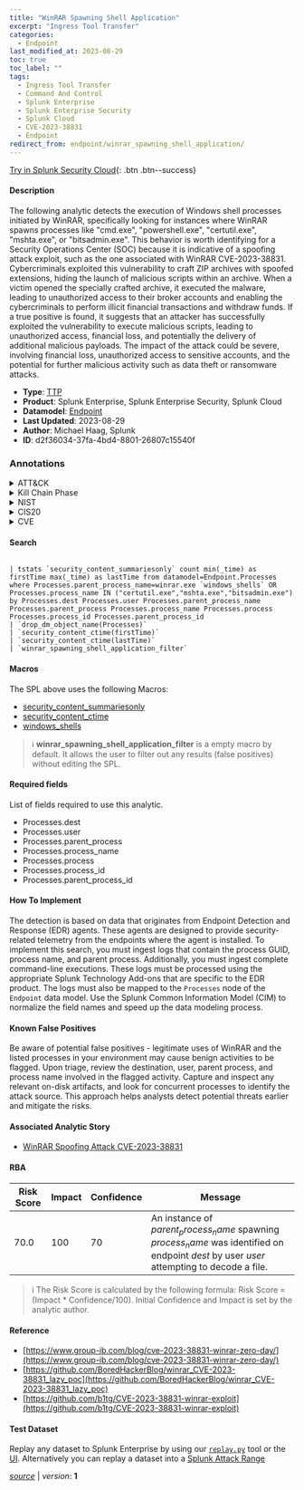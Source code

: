 ```yaml
---
title: "WinRAR Spawning Shell Application"
excerpt: "Ingress Tool Transfer"
categories:
  - Endpoint
last_modified_at: 2023-08-29
toc: true
toc_label: ""
tags:
  - Ingress Tool Transfer
  - Command And Control
  - Splunk Enterprise
  - Splunk Enterprise Security
  - Splunk Cloud
  - CVE-2023-38831
  - Endpoint
redirect_from: endpoint/winrar_spawning_shell_application/
---
```




[Try in Splunk Security Cloud](https://www.splunk.com/en_us/cyber-security.html){: .btn .btn--success}

#### Description

The following analytic detects the execution of Windows shell processes initiated by WinRAR, specifically looking for instances where WinRAR spawns processes like &#34;cmd.exe&#34;, &#34;powershell.exe&#34;, &#34;certutil.exe&#34;, &#34;mshta.exe&#34;, or &#34;bitsadmin.exe&#34;. This behavior is worth identifying for a Security Operations Center (SOC) because it is indicative of a spoofing attack exploit, such as the one associated with WinRAR CVE-2023-38831. Cybercriminals exploited this vulnerability to craft ZIP archives with spoofed extensions, hiding the launch of malicious scripts within an archive. When a victim opened the specially crafted archive, it executed the malware, leading to unauthorized access to their broker accounts and enabling the cybercriminals to perform illicit financial transactions and withdraw funds. If a true positive is found, it suggests that an attacker has successfully exploited the vulnerability to execute malicious scripts, leading to unauthorized access, financial loss, and potentially the delivery of additional malicious payloads. The impact of the attack could be severe, involving financial loss, unauthorized access to sensitive accounts, and the potential for further malicious activity such as data theft or ransomware attacks.

- **Type**: [TTP](https://github.com/splunk/security_content/wiki/Detection-Analytic-Types)
- **Product**: Splunk Enterprise, Splunk Enterprise Security, Splunk Cloud
- **Datamodel**: [Endpoint](https://docs.splunk.com/Documentation/CIM/latest/User/Endpoint)
- **Last Updated**: 2023-08-29
- **Author**: Michael Haag, Splunk
- **ID**: d2f36034-37fa-4bd4-8801-26807c15540f

### Annotations
<details>
  <summary>ATT&CK</summary>

<div markdown="1">

#### [ATT&CK](https://attack.mitre.org/)

| ID          | Technique   | Tactic         |
| ----------- | ----------- |--------------- |
| [T1105](https://attack.mitre.org/techniques/T1105/) | Ingress Tool Transfer | Command And Control |

</div>
</details>


<details>
  <summary>Kill Chain Phase</summary>

<div markdown="1">

* Command and Control


</div>
</details>


<details>
  <summary>NIST</summary>

<div markdown="1">

* DE.CM



</div>
</details>

<details>
  <summary>CIS20</summary>

<div markdown="1">

* CIS 10



</div>
</details>

<details>
  <summary>CVE</summary>

<div markdown="1">

| ID          | Summary | [CVSS](https://nvd.nist.gov/vuln-metrics/cvss) |
| ----------- | ----------- | -------------- |
| [CVE-2023-38831](https://nvd.nist.gov/vuln/detail/CVE-2023-38831) | RARLAB WinRAR before 6.23 allows attackers to execute arbitrary code when a user attempts to view a benign file within a ZIP archive. The issue occurs because a ZIP archive may include a benign file (such as an ordinary .JPG file) and also a folder that has the same name as the benign file, and the contents of the folder (which may include executable content) are processed during an attempt to access only the benign file. This was exploited in the wild in April through October 2023. | None |



</div>
</details>


#### Search

```

| tstats `security_content_summariesonly` count min(_time) as firstTime max(_time) as lastTime from datamodel=Endpoint.Processes where Processes.parent_process_name=winrar.exe `windows_shells` OR Processes.process_name IN ("certutil.exe","mshta.exe","bitsadmin.exe") by Processes.dest Processes.user Processes.parent_process_name Processes.parent_process Processes.process_name Processes.process Processes.process_id Processes.parent_process_id 
| `drop_dm_object_name(Processes)` 
| `security_content_ctime(firstTime)` 
| `security_content_ctime(lastTime)` 
| `winrar_spawning_shell_application_filter`
```

#### Macros
The SPL above uses the following Macros:
* [security_content_summariesonly](https://github.com/splunk/security_content/blob/develop/macros/security_content_summariesonly.yml)
* [security_content_ctime](https://github.com/splunk/security_content/blob/develop/macros/security_content_ctime.yml)
* [windows_shells](https://github.com/splunk/security_content/blob/develop/macros/windows_shells.yml)

> :information_source:
> **winrar_spawning_shell_application_filter** is a empty macro by default. It allows the user to filter out any results (false positives) without editing the SPL.



#### Required fields
List of fields required to use this analytic.
* Processes.dest
* Processes.user
* Processes.parent_process
* Processes.process_name
* Processes.process
* Processes.process_id
* Processes.parent_process_id



#### How To Implement
The detection is based on data that originates from Endpoint Detection and Response (EDR) agents. These agents are designed to provide security-related telemetry from the endpoints where the agent is installed. To implement this search, you must ingest logs that contain the process GUID, process name, and parent process. Additionally, you must ingest complete command-line executions. These logs must be processed using the appropriate Splunk Technology Add-ons that are specific to the EDR product. The logs must also be mapped to the `Processes` node of the `Endpoint` data model. Use the Splunk Common Information Model (CIM) to normalize the field names and speed up the data modeling process.
#### Known False Positives
Be aware of potential false positives - legitimate uses of WinRAR and the listed processes in your environment may cause benign activities to be flagged. Upon triage, review the destination, user, parent process, and process name involved in the flagged activity. Capture and inspect any relevant on-disk artifacts, and look for concurrent processes to identify the attack source. This approach helps analysts detect potential threats earlier and mitigate the risks.

#### Associated Analytic Story
* [WinRAR Spoofing Attack CVE-2023-38831](/stories/winrar_spoofing_attack_cve-2023-38831)




#### RBA

| Risk Score  | Impact      | Confidence   | Message      |
| ----------- | ----------- |--------------|--------------|
| 70.0 | 100 | 70 | An instance of $parent_process_name$ spawning $process_name$ was identified on endpoint $dest$ by user $user$ attempting to decode a file. |


> :information_source:
> The Risk Score is calculated by the following formula: Risk Score = (Impact * Confidence/100). Initial Confidence and Impact is set by the analytic author.


#### Reference

* [https://www.group-ib.com/blog/cve-2023-38831-winrar-zero-day/](https://www.group-ib.com/blog/cve-2023-38831-winrar-zero-day/)
* [https://github.com/BoredHackerBlog/winrar_CVE-2023-38831_lazy_poc](https://github.com/BoredHackerBlog/winrar_CVE-2023-38831_lazy_poc)
* [https://github.com/b1tg/CVE-2023-38831-winrar-exploit](https://github.com/b1tg/CVE-2023-38831-winrar-exploit)



#### Test Dataset
Replay any dataset to Splunk Enterprise by using our [`replay.py`](https://github.com/splunk/attack_data#using-replaypy) tool or the [UI](https://github.com/splunk/attack_data#using-ui).
Alternatively you can replay a dataset into a [Splunk Attack Range](https://github.com/splunk/attack_range#replay-dumps-into-attack-range-splunk-server)




[*source*](https://github.com/splunk/security_content/tree/develop/detections/endpoint/winrar_spawning_shell_application.yml) \| *version*: **1**